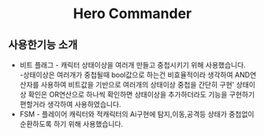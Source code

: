 <h1 align ="center">Hero Commander</h1>
<div align = "left">
  <h2>사용한기능 소개</h2>
  <ul>
    <li>비트 플래그 - 캐릭터 상태이상을 여러개 만들고 중첩시키기 위해 사용했습니다.
    <br>-상태이상은 여러개가 중첩될때 bool값으로 하는건 비효율적이라 생각하여 AND연산자를 사용하여 비트값을 기반으로 여러개의 상태이상 중첩을 간단히 구현'
    상태이상 확인은 OR연산으로 하나씩 확인하면 상태이상을 추가하더라도 기능을 구현하기 편할거라 생각하여 사용하였습니다.</li>
    <li>FSM - 플레이어 캐릭터와 적캐릭터의 Ai구현에 탐지,이동,공격등 상태가 중첩없이 순환하도록 하기 위해 사용했습니다.</li>
  </ul>
</div>


